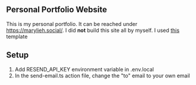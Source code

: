## Personal Portfolio Website

This is my personal portfolio. It can be reached under https://marylieh.social/.
I did **not** build this site all by myself. I used [this](https://github.com/ByteGrad/portfolio-website) template

## Setup

1. Add RESEND_API_KEY environment variable in .env.local
2. In the send-email.ts action file, change the "to" email to your own email
